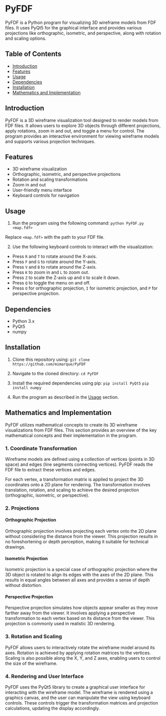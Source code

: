 # PyFDF

PyFDF is a Python program for visualizing 3D wireframe models from FDF files. It uses PyQt5 for the graphical interface and provides various projections like orthographic, isometric, and perspective, along with rotation and scaling options.

## Table of Contents

- [Introduction](#introduction)
- [Features](#features)
- [Usage](#usage)
- [Dependencies](#dependencies)
- [Installation](#installation)
- [Mathematics and Implementation](#Mathematics-and-Implementation)

## Introduction

PyFDF is a 3D wireframe visualization tool designed to render models from FDF files. It allows users to explore 3D objects through different projections, apply rotations, zoom in and out, and toggle a menu for control. The program provides an interactive environment for viewing wireframe models and supports various projection techniques.

## Features

- 3D wireframe visualization
- Orthographic, isometric, and perspective projections
- Rotation and scaling transformations
- Zoom in and out
- User-friendly menu interface
- Keyboard controls for navigation

## Usage

1. Run the program using the following command:
 `python PyFDF.py <map.fdf>`


Replace `<map.fdf>` with the path to your FDF file.

2. Use the following keyboard controls to interact with the visualization:
- Press `R` and `T` to rotate around the X-axis.
- Press `F` and `G` to rotate around the Y-axis.
- Press `V` and `B` to rotate around the Z-axis.
- Press `K` to zoom in and `L` to zoom out.
- Press `Z` to scale the Z-axis up and `X` to scale it down.
- Press `Q` to toggle the menu on and off.
- Press `O` for orthographic projection, `I` for isometric projection, and `P` for perspective projection.

## Dependencies

- Python 3.x
- PyQt5
- numpy

## Installation

1. Clone this repository using:
    `git clone https://github.com/mimarque/PyFDF`

2. Navigate to the cloned directory:
    `cd PyFDF`

3. Install the required dependencies using pip:
    `pip install PyQt5`
    `pip install numpy`

4. Run the program as described in the [Usage](#usage) section.

## Mathematics and Implementation

PyFDF utilizes mathematical concepts to create its 3D wireframe visualizations from FDF files. This section provides an overview of the key mathematical concepts and their implementation in the program.

### 1. Coordinate Transformation

Wireframe models are defined using a collection of vertices (points in 3D space) and edges (line segments connecting vertices). PyFDF reads the FDF file to extract these vertices and edges.

For each vertex, a transformation matrix is applied to project the 3D coordinates onto a 2D plane for rendering. The transformation involves translation, rotation, and scaling to achieve the desired projection (orthographic, isometric, or perspective).

### 2. Projections

#### Orthographic Projection

Orthographic projection involves projecting each vertex onto the 2D plane without considering the distance from the viewer. This projection results in no foreshortening or depth perception, making it suitable for technical drawings.

#### Isometric Projection

Isometric projection is a special case of orthographic projection where the 3D object is rotated to align its edges with the axes of the 2D plane. This results in equal angles between all axes and provides a sense of depth without distortion.

#### Perspective Projection

Perspective projection simulates how objects appear smaller as they move farther away from the viewer. It involves applying a perspective transformation to each vertex based on its distance from the viewer. This projection is commonly used in realistic 3D rendering.

### 3. Rotation and Scaling

PyFDF allows users to interactively rotate the wireframe model around its axes. Rotation is achieved by applying rotation matrices to the vertices. Scaling is also possible along the X, Y, and Z axes, enabling users to control the size of the wireframe.

### 4. Rendering and User Interface

PyFDF uses the PyQt5 library to create a graphical user interface for interacting with the wireframe model. The wireframe is rendered using a graphics canvas, and the user can manipulate the view using keyboard controls. These controls trigger the transformation matrices and projection calculations, updating the display accordingly.
